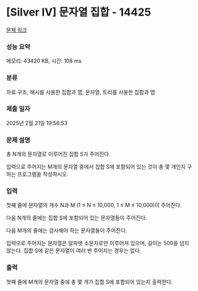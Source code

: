 # [Silver IV] 문자열 집합 - 14425 

[문제 링크](https://www.acmicpc.net/problem/14425) 

### 성능 요약

메모리: 43420 KB, 시간: 108 ms

### 분류

자료 구조, 해시를 사용한 집합과 맵, 문자열, 트리를 사용한 집합과 맵

### 제출 일자

2025년 2월 21일 19:56:53

### 문제 설명

<p>총 N개의 문자열로 이루어진 집합 S가 주어진다.</p>

<p>입력으로 주어지는 M개의 문자열 중에서 집합 S에 포함되어 있는 것이 총 몇 개인지 구하는 프로그램을 작성하시오.</p>

### 입력 

 <p>첫째 줄에 문자열의 개수 N과 M (1 ≤ N ≤ 10,000, 1 ≤ M ≤ 10,000)이 주어진다. </p>

<p>다음 N개의 줄에는 집합 S에 포함되어 있는 문자열들이 주어진다.</p>

<p>다음 M개의 줄에는 검사해야 하는 문자열들이 주어진다.</p>

<p>입력으로 주어지는 문자열은 알파벳 소문자로만 이루어져 있으며, 길이는 500을 넘지 않는다. 집합 S에 같은 문자열이 여러 번 주어지는 경우는 없다.</p>

### 출력 

 <p>첫째 줄에 M개의 문자열 중에 총 몇 개가 집합 S에 포함되어 있는지 출력한다.</p>

